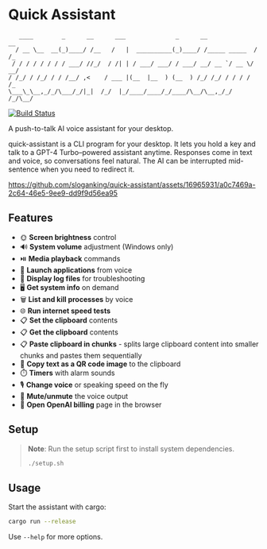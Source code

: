 # Quick Assistant

```
   ____        _      __      ___              _      __              __
  / __ \__  __(_)____/ /__   /   |  __________(_)____/ /_____ _____  / /_
 / / / / / / / / ___/ //_/  / /| | / ___/ ___/ / ___/ __/ __ `/ __ \/ __/
/ /_/ / /_/ / / /__/ ,<    / ___ |(__  |__  ) (__  ) /_/ /_/ / / / / /_
\___\_\__,_/_/\___/_/|_|  /_/  |_/____/____/_/____/\__/\__,_/_/ /_/\__/
```

[![Build Status](https://github.com/sloganking/quick-assistant/actions/workflows/rust.yml/badge.svg)](https://github.com/sloganking/quick-assistant/actions/workflows/rust.yml)

A push-to-talk AI voice assistant for your desktop.

quick-assistant is a CLI program for your desktop. It lets you hold a key and talk to a GPT-4 Turbo–powered assistant anytime. Responses come in text and voice, so conversations feel natural. The AI can be interrupted mid-sentence when you need to redirect it.

https://github.com/sloganking/quick-assistant/assets/16965931/a0c7469a-2c64-46e5-9ee9-dd9f9d56ea95

## Features

- 🌞 **Screen brightness** control
- 🔊 **System volume** adjustment (Windows only)
- ⏯️ **Media playback** commands
- 🚀 **Launch applications** from voice
- 📑 **Display log files** for troubleshooting
- 🖥️ **Get system info** on demand
- 🗑️ **List and kill processes** by voice
- 🌐 **Run internet speed tests**
- 📋 **Set the clipboard** contents
- 📋 **Get the clipboard** contents
- 📋 **Paste clipboard in chunks** - splits large clipboard content into smaller chunks and pastes them sequentially
- 🔳 **Copy text as a QR code image** to the clipboard
- ⏱️ **Timers** with alarm sounds
- 🎙️ **Change voice** or speaking speed on the fly
- 🔕 **Mute/unmute** the voice output
- 💸 **Open OpenAI billing** page in the browser

## Setup

> **Note**: Run the setup script first to install system dependencies.
>
> ```bash
> ./setup.sh
> ```

## Usage

Start the assistant with cargo:

```bash
cargo run --release
```

Use `--help` for more options.
